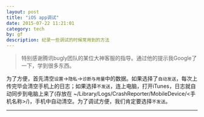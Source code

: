 ```yaml
---
layout: post
title: "iOS app调试"
date: 2015-07-22 11:21:01
category: tech
by: gf
description: 纪录一些调试的时候常用到的方法
---
```


>特别感谢腾讯bugly团队的某位大神客服的指导。通过他的提示我Google了一下，学到很多东西。

为了方便，首先清空`设置`->`隐私`->`诊断与用量`中的数据。如果选择了`自动发送`，每次上传完毕会清空手机上的日志；如果选择`不发送`，连上电脑，打开iTunes，日志就自动同步到电脑上来了(存放在 ~/Library/Logs/CrashReporter/MobileDevice/<手机名称>/)，手机中自动清空。为了调试方便，我们肯定要选择`不发送`。

---



